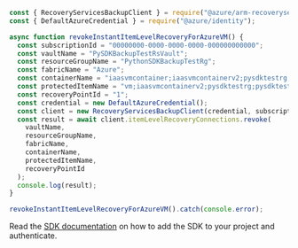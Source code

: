 ```javascript
const { RecoveryServicesBackupClient } = require("@azure/arm-recoveryservicesbackup");
const { DefaultAzureCredential } = require("@azure/identity");

async function revokeInstantItemLevelRecoveryForAzureVM() {
  const subscriptionId = "00000000-0000-0000-0000-000000000000";
  const vaultName = "PySDKBackupTestRsVault";
  const resourceGroupName = "PythonSDKBackupTestRg";
  const fabricName = "Azure";
  const containerName = "iaasvmcontainer;iaasvmcontainerv2;pysdktestrg;pysdktestv2vm1";
  const protectedItemName = "vm;iaasvmcontainerv2;pysdktestrg;pysdktestv2vm1";
  const recoveryPointId = "1";
  const credential = new DefaultAzureCredential();
  const client = new RecoveryServicesBackupClient(credential, subscriptionId);
  const result = await client.itemLevelRecoveryConnections.revoke(
    vaultName,
    resourceGroupName,
    fabricName,
    containerName,
    protectedItemName,
    recoveryPointId
  );
  console.log(result);
}

revokeInstantItemLevelRecoveryForAzureVM().catch(console.error);
```

Read the [SDK documentation](https://github.com/Azure/azure-sdk-for-js/blob/%40azure%2Farm-recoveryservicesbackup_9.0.0/sdk/recoveryservicesbackup/arm-recoveryservicesbackup/README.md) on how to add the SDK to your project and authenticate.
